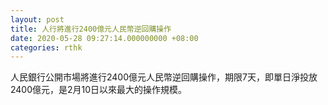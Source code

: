 ```yaml
---
layout: post
title: 人行將進行2400億元人民幣逆回購操作
date: 2020-05-28 09:27:14.000000000 +08:00
categories: rthk
---
```


人民銀行公開市場將進行2400億元人民幣逆回購操作，期限7天，即單日淨投放2400億元，是2月10日以來最大的操作規模。
